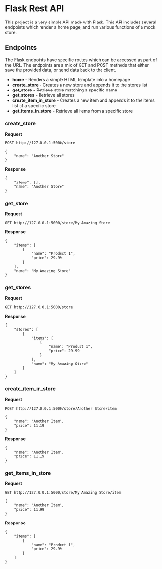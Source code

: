 # Flask Rest API

This project is a very simple API made with Flask. This API includes several
endpoints which render a home page, and run various functions of a
mock store.

## Endpoints

The Flask endpoints have specific routes which can be accessed as part of 
the URL. The endpoints are a mix of GET and POST methods that either save
the provided data, or send data back to the client.

- **home** - Renders a simple HTML template into a homepage
- **create_store** - Creates a new store and appends it to the stores list
- **get_store** - Retrieve store matching a specific name
- **get_stores** - Retrieve all stores
- **create_item_in_store** - Creates a new item and appends it to the items
list of a specific store
- **get_items_in_store** - Retrieve all items from a specific store

### create_store

**Request**

```
POST http://127.0.0.1:5000/store

{
    "name": "Another Store"
}
```

**Response**

```
{
    "items": [],
    "name": "Another Store"
}
```

### get_store

**Request**

```
GET http://127.0.0.1:5000/store/My Amazing Store
```

**Response**

```
{
    "items": [
        {
            "name": "Product 1",
            "price": 29.99
        }
    ],
    "name": "My Amazing Store"
}
```

### get_stores

**Request**

```
GET http://127.0.0.1:5000/store
```

**Response**

```
{
    "stores": [
        {
            "items": [
                {
                    "name": "Product 1",
                    "price": 29.99
                }
            ],
            "name": "My Amazing Store"
        }
    ]
}
```

### create_item_in_store

**Request**

```
POST http://127.0.0.1:5000/store/Another Store/item

{
    "name": "Another Item",
    "price": 11.19
}
```

**Response**

```
{
    "name": "Another Item",
    "price": 11.19
}
```

### get_items_in_store

**Request**

```
GET http://127.0.0.1:5000/store/My Amazing Store/item

{
    "name": "Another Item",
    "price": 11.99
}
```

**Response**

```
{
    "items": [
        {
            "name": "Product 1",
            "price": 29.99
        }
    ]
}
```
